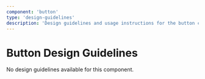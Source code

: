 ```yaml
---
component: 'button'
type: 'design-guidelines'
description: 'Design guidelines and usage instructions for the button component extracted from SKY UX documentation.'
---
```


# Button Design Guidelines

No design guidelines available for this component.